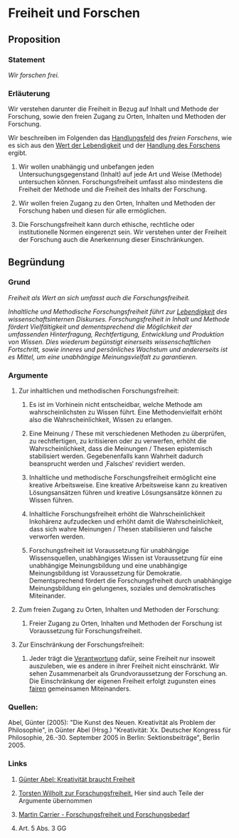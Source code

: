 <!---
   NAME - The NAME of this project is:
ethos

  FILE - The FILENAME of the current file is:
/v2a1.md

  CREATION - This project was CREATED on:
2017-01-28-16:15:00 UTC

  MODIFICATION - This project was last MODIFIED on:
2017-01-28-16:15:00 UTC

  VERSION - The current VERSION of this project is:
<git-commit-hash>-2017-01-28-16:15:00 UTC

  CREATOR(S) - This project was CREATED by:
Michael Czechowski, Martin Maga

  CONTACT - You can CONTACT the creator(s) or developer(s) of this project at:
E-Mail: mail@martinmaga.de

  COPYRIGHT - The COPYRIGHT holder of this project is:
COPYRIGHT (c) 2016 Martin Maga

  LICENSE - This project is LICENSED under the following license:
Martin Maga 2016 CC BY-SA 4.0 https://creativecommons.org

  SUBFILE – This is a SUBFILE! For more INFORMATION on this project go to:
/README.md
--->

# Freiheit und Forschen
## Proposition
### Statement
*Wir forschen frei.*

### Erläuterung
Wir verstehen darunter die Freiheit in Bezug auf Inhalt und Methode der Forschung, sowie den freien Zugang zu Orten, Inhalten und Methoden der Forschung.

Wir beschreiben im Folgenden das [Handlungsfeld](../synopsis/overview.md) des *freien Forschens*, wie es sich aus den [Wert der Lebendigkeit](../values/v2_freedom.md) und der [Handlung des Forschens](../actions/a1_research.md) ergibt.

1.  Wir wollen unabhängig und unbefangen jeden Untersuchungsgegenstand (Inhalt) auf jede Art und Weise (Methode) untersuchen können.
Forschungsfreiheit umfasst also mindestens die Freiheit der Methode und die Freiheit des Inhalts der Forschung.

2. Wir wollen freien Zugang zu den Orten, Inhalten und Methoden der Forschung haben und diesen für alle ermöglichen.

3. Die Forschungsfreiheit kann durch ethische, rechtliche oder institutionelle Normen eingerenzt sein.
Wir verstehen unter der Freiheit der Forschung auch die Anerkennung dieser Einschränkungen.

## Begründung
### Grund
*Freiheit als Wert an sich umfasst auch die Forschungsfreiheit.*

*Inhaltliche und Methodische Forschungsfreiheit führt zur [Lebendigkeit](.../contents/values/v3_liveliness.md) des wissenschaftsinternen Diskurses.
Forschungsfreiheit in Inhalt und Methode fördert Vielfältigkeit und dementsprechend die Möglichkeit der umfassenden Hinterfragung, Rechtfertigung, Entwicklung und Produktion von Wissen.
Dies wiederum begünstigt einerseits wissenschaftlichen Fortschritt, sowie inneres und persönliches Wachstum und andererseits ist es Mittel, um eine unabhängige Meinungsvielfalt zu garantieren.*

### Argumente

1. Zur inhaltlichen und methodischen Forschungsfreiheit:

    1. Es ist im Vorhinein nicht entscheidbar, welche Methode am wahrscheinlichsten zu Wissen führt. Eine Methodenvielfalt erhöht also die Wahrscheinlichkeit, Wissen zu erlangen.

    2. Eine Meinung / These mit verschiedenen Methoden zu überprüfen, zu rechtfertigen, zu kritisieren oder zu verwerfen, erhöht die Wahrscheinlichkeit, dass die Meinungen / Thesen epistemisch stabilisiert werden.
    Gegebenenfalls kann Wahrheit dadurch beansprucht werden und ‚Falsches‘ revidiert werden.

    3. Inhaltliche und methodische Forschungsfreiheit ermöglicht eine kreative Arbeitsweise.
    Eine kreative Arbeitsweise kann zu kreativen Lösungsansätzen führen und kreative Lösungsansätze können zu Wissen führen.

    4. Inhaltliche Forschungsfreiheit erhöht die Wahrscheinlichkeit Inkohärenz aufzudecken und erhöht damit die Wahrscheinlichkeit, dass sich wahre Meinungen / Thesen stabilisieren und falsche verworfen werden.

    5. Forschungsfreiheit ist Voraussetzung für unabhängige Wissensquellen, unabhängiges Wissen ist Voraussetzung für eine unabhängige Meinungsbildung und eine unabhängige Meinungsbildung ist Voraussetzung für Demokratie.
    Dementsprechend fördert die Forschungsfreiheit durch unabhängige Meinungsbildung ein gelungenes, soziales und demokratisches Miteinander.

2. Zum freien Zugang zu Orten, Inhalten und Methoden der Forschung:

    1. Freier Zugang zu Orten, Inhalten und Methoden der Forschung ist Voraussetzung für Forschungsfreiheit.

3. Zur Einschränkung der Forschungsfreiheit:

    1. Jeder trägt die [Verantwortung](../contents/values/v6_responsibility.md) dafür, seine Freiheit nur insoweit auszuleben, wie es andere in ihrer Freiheit nicht einschränkt.
    Wir sehen Zusammenarbeit als Grundvoraussetzung der Forschung an.
    Die Einschränkung der eigenen Freiheit erfolgt zugunsten eines [fairen](,,/contents/fields/v1a1.md) gemeinsamen Miteinanders.

### Quellen:

Abel, Günter (2005): "Die Kunst des Neuen. Kreativität als Problem der Philosophie", in Günter Abel (Hrsg.) "Kreativität: Xx. Deutscher Kongress für Philosophie, 26.-30. September 2005 in Berlin: Sektionsbeiträge", Berlin 2005.

### Links
1. [Günter Abel: Kreativität braucht Freiheit](http://www.uni-heidelberg.de/presse/ruca/ruca08-1/04.html)

2. [Torsten Wilholt zur Forschungsfreiheit.](http://www.forschung-und-lehre.de/wordpress/?p=12239) Hier sind auch Teile der Argumente übernommen

3. [Martin Carrier - Forschungsfreiheit und Forschungsbedarf](http://www.information-philosophie.de/?a=1&t=8449&n=2&y=4&c=125)

4. Art. 5  Abs. 3 GG
